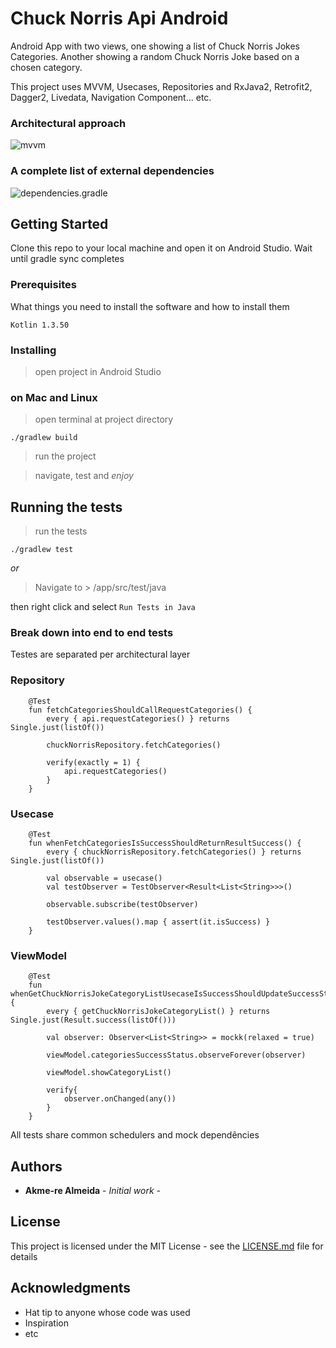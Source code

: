 
# Chuck Norris Api Android

Android App with two views, one showing a list of Chuck Norris Jokes Categories.
Another showing a random Chuck Norris Joke based on a chosen category.

This project uses MVVM, Usecases, Repositories and RxJava2, Retrofit2, Dagger2, Livedata, Navigation Component... etc.

### Architectural approach


![mvvm](https://github.com/akmerejf/chucknorris_api_android_app/blob/master/arquitetura_mvvm.png)


### A complete list of external dependencies
![dependencies.gradle](https://github.com/akmerejf/chucknorris_api_android_app/blob/master/dependencies.gradle)

## Getting Started

Clone this repo to your local machine and open it on Android Studio.
Wait until gradle sync completes


### Prerequisites

What things you need to install the software and how to install them

```
Kotlin 1.3.50
```

### Installing

> open project in Android Studio

### on Mac and Linux
> open terminal at project directory
``` 
./gradlew build 
```

> run the project

> navigate, test and *enjoy*


## Running the tests


> run the tests

```
./gradlew test
```

*or*

> Navigate to > /app/src/test/java

then right click and select ```Run Tests in Java```

### Break down into end to end tests

Testes are separated per architectural layer

### Repository
```
    @Test
    fun fetchCategoriesShouldCallRequestCategories() {
        every { api.requestCategories() } returns Single.just(listOf())

        chuckNorrisRepository.fetchCategories()

        verify(exactly = 1) {
            api.requestCategories()
        }
    }
```
### Usecase
```
    @Test
    fun whenFetchCategoriesIsSuccessShouldReturnResultSuccess() {
        every { chuckNorrisRepository.fetchCategories() } returns Single.just(listOf())

        val observable = usecase()
        val testObserver = TestObserver<Result<List<String>>>()

        observable.subscribe(testObserver)

        testObserver.values().map { assert(it.isSuccess) }
    }
```
### ViewModel

```
    @Test
    fun whenGetChuckNorrisJokeCategoryListUsecaseIsSuccessShouldUpdateSuccessStatus() {
        every { getChuckNorrisJokeCategoryList() } returns Single.just(Result.success(listOf()))

        val observer: Observer<List<String>> = mockk(relaxed = true)

        viewModel.categoriesSuccessStatus.observeForever(observer)

        viewModel.showCategoryList()

        verify{
            observer.onChanged(any())
        }
    }
```

All tests share common schedulers and mock dependêncies

## Authors

* **Akme-re Almeida** - *Initial work* - 

## License

This project is licensed under the MIT License - see the [LICENSE.md](LICENSE.md) file for details

## Acknowledgments

* Hat tip to anyone whose code was used
* Inspiration
* etc
